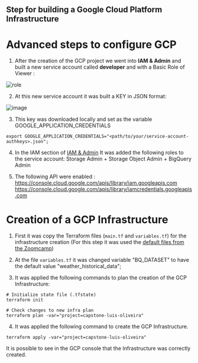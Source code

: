 ## Step for building a Google Cloud Platform Infrastructure
# Advanced steps to configure GCP

1. After the creation of the GCP project we went into **IAM & Admin** and built a new service account called **developer** and with a Basic Role of Viewer :

![role](https://user-images.githubusercontent.com/12693788/159322475-6297d894-b368-4cb6-8e4c-cb34c1adcf1c.png)

2. At this new service account it was built a KEY in JSON format:

![image](https://user-images.githubusercontent.com/12693788/159325350-23e8ccbd-a1ed-4ba7-b393-7e84a338204d.png)


3. This key was downloaded locally and set as the variable GOOGLE_APPLICATION_CREDENTIALS
```shell
export GOOGLE_APPLICATION_CREDENTIALS="<path/to/your/service-account-authkeys>.json"; 
```

4. In the IAM section of [IAM & Admin](https://console.cloud.google.com/iam-admin/iam)
It was added the following roles to the service account: Storage Admin + Storage Object Admin + BigQuery Admin


5. The following API were enabled : 
   https://console.cloud.google.com/apis/library/iam.googleapis.com
   https://console.cloud.google.com/apis/library/iamcredentials.googleapis.com
   
# Creation of a GCP Infrastructure

1. First it was copy the Terraform files (`main.tf` and `variables.tf`) for the infrastructure creation 
   (For this step it was used the [default files from the Zoomcamp](https://github.com/DataTalksClub/data-engineering-zoomcamp/tree/main/week_1_basics_n_setup/1_terraform_gcp/terraform))

2. At the file `variables.tf` it was changed variable "BQ_DATASET" to have the default value "weather_historical_data";

3. It was applied the following commands to plan the creation of the GCP Infrastructure:
```shell
# Initialize state file (.tfstate)
terraform init

# Check changes to new infra plan
terraform plan -var="project=capstone-luis-oliveira"
```

4. It was applied the following command to create the GCP Infrastructure.
```shell
terraform apply -var="project=capstone-luis-oliveira"
```

It is possible to see in the GCP console that the Infrastructure was correctly created.

